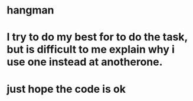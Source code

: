 # hangman
# I try to do my best for to do the task, but is difficult to me explain why i use one instead at anotherone.

# just hope the code is ok 
